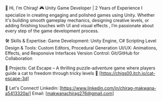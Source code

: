 👋 Hi, I'm Chirag!
🎮 Unity Game Developer | 2 Years of Experience
I specialize in creating engaging and polished games using Unity. Whether it's building smooth gameplay mechanics, designing creative levels, or adding finishing touches with UI and visual effects
, I’m passionate about every step of the game development process.

🛠️ Skills & Expertise:
Game Development: Unity Engine, C# Scripting
Level Design & Tools: Custom Editors, Procedural Generation
UI/UX: Animations, Effects, and Responsive Interfaces
Version Control: Git/GitHub for Collaboration

🌟 Projects:
Cat Escape – A thrilling puzzle-adventure game where players guide a cat to freedom through tricky levels
🔗 [https://chigs00.itch.io/cat-escape-3d]

🚀 Let's Connect!
Linkedin: [https://www.linkedin.com/in/chirag-makwana-a5413320a/]
Email: [makwanachirag276@gmail.com]


